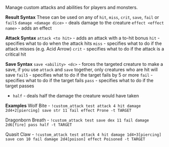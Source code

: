 Manage custom attacks and abilities for players and monsters.

**Result Syntax**
These can be used on any of `hit`, `miss`, `crit`, `save`, `fail` or `fail5`
`damage <damage dice>` - deals damage to the creature
`effect <effect name>` - adds an effect

**Attack Syntax**
`attack <to hit>` - adds an attack with a to-hit bonus
`hit` - specifies what to do when the attack hits
`miss` - specifies what to do if the attack misses (e.g. Acid Arrow)
`crit` - specifies what to do if the attack is a critical hit

 **Save Syntax**
`save <ability> <dc>` - forces the targeted creature to make a save, if you use `attack` and `save` together, only creatures who are hit will save
`fail5` - specifies what to do if the target fails by 5 or more
`fail` - specifies what to do if the target fails
`pass` - specifies what to do if the target passes
 - `half` - deals half the damage the creature would have taken

**Examples**
Wolf Bite - `!custom_attack test attack 4 hit damage 2d4+2[piercing] save str 11 fail effect Prone -t TARGET`

Dragonborn Breath - `!custom_attack test save dex 11 fail damage 2d6[fire] pass half -t TARGET`

Quasit Claw - `!custom_attack test attack 4 hit damage 1d4+3[piercing] save con 10 fail damage 2d4[poison] effect Poisoned -t TARGET`

